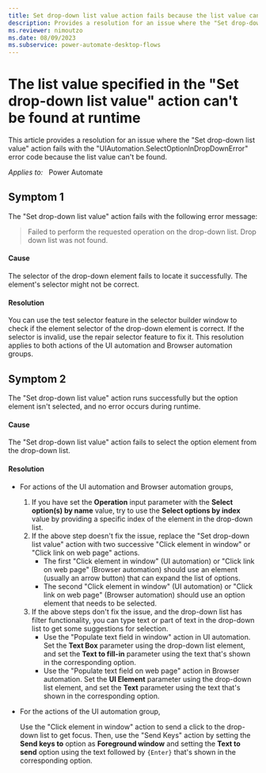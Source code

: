 ```yaml
---
title: Set drop-down list value action fails because the list value can't be found
description: Provides a resolution for an issue where the "Set drop-down list value" action fails because the list value can't be found.
ms.reviewer: nimoutzo
ms.date: 08/09/2023
ms.subservice: power-automate-desktop-flows
---
```

# The list value specified in the "Set drop-down list value" action can't be found at runtime

This article provides a resolution for an issue where the "Set drop-down list value" action fails with the "UIAutomation.SelectOptionInDropDownError" error code because the list value can't be found.

_Applies to:_ &nbsp; Power Automate

## Symptom 1

The "Set drop-down list value" action fails with the following error message:

> Failed to perform the requested operation on the drop-down list. Drop down list was not found.

#### Cause

The selector of the drop-down element fails to locate it successfully. The element's selector might not be correct.

#### Resolution

You can use the test selector feature in the selector builder window to check if the element selector of the drop-down element is correct. If the selector is invalid, use the repair selector feature to fix it. This resolution applies to both actions of the UI automation and Browser automation groups.

## Symptom 2

The "Set drop-down list value" action runs successfully but the option element isn't selected, and no error occurs during runtime.

#### Cause

The "Set drop-down list value" action fails to select the option element from the drop-down list.

#### Resolution

- For actions of the UI automation and Browser automation groups,
  
  1. If you have set the **Operation** input parameter with the **Select option(s) by name** value, try to use the **Select options by index** value by providing a specific index of the element in the drop-down list.
  2. If the above step doesn't fix the issue, replace the "Set drop-down list value" action with two successive "Click element in window" or "Click link on web page" actions. 
      - The first "Click element in window" (UI automation) or "Click link on web page" (Browser automation) should use an element (usually an arrow button) that can expand the list of options.
      - The second "Click element in window" (UI automation) or "Click link on web page" (Browser automation) should use an option element that needs to be selected.
  3. If the above steps don't fix the issue, and the drop-down list has filter functionality, you can type text or part of text in the drop-down list to get some suggestions for selection. 
      - Use the "Populate text field in window" action in UI automation. Set the **Text Box** parameter using the drop-down list element, and set the **Text to fill-in** parameter using the text that's shown in the corresponding option.
      - Use the "Populate text field on web page" action in Browser automation. Set the **UI Element** parameter using the drop-down list element, and set the **Text** parameter using the text that's shown in the corresponding option.

- For the actions of the UI automation group,

  Use the "Click element in window" action to send a click to the drop-down list to get focus. Then, use the "Send Keys" action by setting the **Send keys to** option as **Foreground window** and setting the **Text to send** option using the text followed by `{Enter}` that's shown in the corresponding option.
